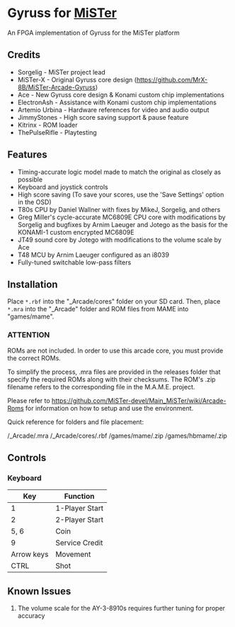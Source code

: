 # Gyruss for [MiSTer](https://github.com/MiSTer-devel/Main_MiSTer/wiki)
An FPGA implementation of Gyruss for the MiSTer platform

## Credits
- Sorgelig - MiSTer project lead
- MiSTer-X - Original Gyruss core design (https://github.com/MrX-8B/MiSTer-Arcade-Gyruss)
- Ace - New Gyruss core design & Konami custom chip implementations
- ElectronAsh - Assistance with Konami custom chip implementations
- Artemio Urbina - Hardware references for video and audio output
- JimmyStones - High score saving support & pause feature
- Kitrinx - ROM loader
- ThePulseRifle - Playtesting

## Features
- Timing-accurate logic model made to match the original as closely as possible
- Keyboard and joystick controls
- High score saving (To save your scores, use the 'Save Settings' option in the OSD)
- T80s CPU by Daniel Wallner with fixes by MikeJ, Sorgelig, and others
- Greg Miller's cycle-accurate MC6809E CPU core with modifications by Sorgelig and bugfixes by Arnim Laeuger and Jotego as the basis for the KONAMI-1 custom encrypted MC6809E
- JT49 sound core by Jotego with modifications to the volume scale by Ace
- T48 MCU by Arnim Laeuger configured as an i8039
- Fully-tuned switchable low-pass filters

## Installation
Place `*.rbf` into the "_Arcade/cores" folder on your SD card.  Then, place `*.mra` into the "_Arcade" folder and ROM files from MAME into "games/mame".

### ****ATTENTION****
ROMs are not included. In order to use this arcade core, you must provide the correct ROMs.

To simplify the process, .mra files are provided in the releases folder that specify the required ROMs along with their checksums.  The ROM's .zip filename refers to the corresponding file in the M.A.M.E. project.

Please refer to https://github.com/MiSTer-devel/Main_MiSTer/wiki/Arcade-Roms for information on how to setup and use the environment.

Quick reference for folders and file placement:

/_Arcade/<game name>.mra
/_Arcade/cores/<game rbf>.rbf
/games/mame/<mame rom>.zip
/games/hbmame/<hbmame rom>.zip

## Controls
### Keyboard
| Key | Function |
| --- | --- |
| 1 | 1-Player Start |
| 2 | 2-Player Start |
| 5, 6 | Coin |
| 9 | Service Credit |
| Arrow keys | Movement |
| CTRL | Shot |

## Known Issues
1) The volume scale for the AY-3-8910s requires further tuning for proper accuracy
